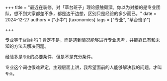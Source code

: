 +++
title = "最近在装修，对「草台班子」理论感触颇深。你以为对接的是专业团队，想不到大家都差不多，都是边干边想，区别只是经验的多少而已。"
date = 2024-12-27
authors = ["小中"]
[taxonomies]
tags = ["专业", "草台班子"]

+++

专业等于`经验多`吗？肯定不是，而是遇到情况能够进行专业思考，并能靠已有和未知的方法去解决问题。

经验多是`专业`的必要条件，但是不是充分条件。

专业这个词也很难界定，主观层面上讲，我希望面前的人能够解决我的问题，才叫`专业`。
